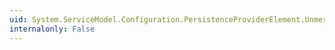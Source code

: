 ```yaml
---
uid: System.ServiceModel.Configuration.PersistenceProviderElement.Unmerge(System.Configuration.ConfigurationElement,System.Configuration.ConfigurationElement,System.Configuration.ConfigurationSaveMode)
internalonly: False
---
```

